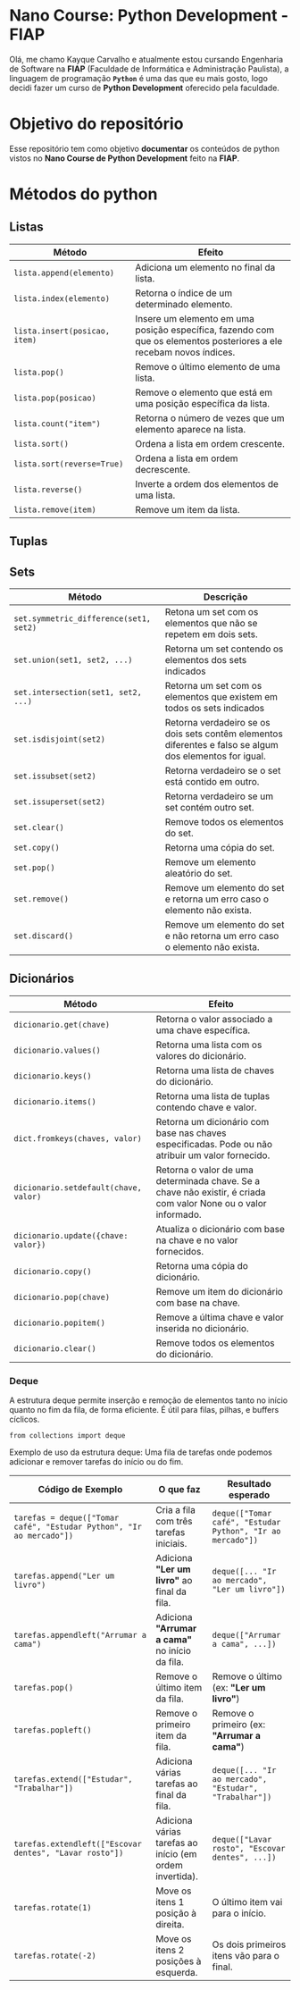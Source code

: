 # Nano Course: Python Development - FIAP

Olá, me chamo Kayque Carvalho e atualmente estou cursando Engenharia de Software na **FIAP** 
(Faculdade de Informática e Administração Paulista), a linguagem de programação **`Python`** é uma das que eu mais gosto, logo decidi fazer um curso de **Python Development** oferecido pela faculdade.

# Objetivo do repositório

Esse repositório tem como objetivo **documentar** os conteúdos de python vistos no **Nano Course de Python Development** feito na **FIAP**.

# Métodos do python


## Listas


| Método                          | Efeito                                                                 |
|---------------------------------|------------------------------------------------------------------------|
| `lista.append(elemento)`        | Adiciona um elemento no final da lista.                               |
| `lista.index(elemento)`         | Retorna o índice de um determinado elemento.                          |
| `lista.insert(posicao, item)`   | Insere um elemento em uma posição específica, fazendo com que os elementos posteriores a ele recebam novos índices. |
| `lista.pop()`                   | Remove o último elemento de uma lista.                                |
| `lista.pop(posicao)`            | Remove o elemento que está em uma posição específica da lista.        |
| `lista.count("item")`           | Retorna o número de vezes que um elemento aparece na lista.           |
| `lista.sort()`                  | Ordena a lista em ordem crescente.                                    |
| `lista.sort(reverse=True)`      | Ordena a lista em ordem decrescente.                                  |
| `lista.reverse()`               | Inverte a ordem dos elementos de uma lista.                           |
| `lista.remove(item)`            | Remove um item da lista.                                              |

## Tuplas


## Sets

| Método                                | Descrição                                                                 |
|---------------------------------------|---------------------------------------------------------------------------|
| `set.symmetric_difference(set1, set2)`| Retona um set com os elementos que não se repetem em dois sets.          |
| `set.union(set1, set2, ...)`          | Retorna um set contendo os elementos dos sets indicados                   |
| `set.intersection(set1, set2, ...)`   | Retorna um set com os elementos que existem em todos os sets indicados    |
| `set.isdisjoint(set2)`                | Retorna verdadeiro se os dois sets contêm elementos diferentes e falso se algum dos elementos for igual. |
| `set.issubset(set2)`                  | Retorna verdadeiro se o set está contido em outro.                        |
| `set.issuperset(set2)`                | Retorna verdadeiro se um set contém outro set.                            |
| `set.clear()`                         | Remove todos os elementos do set.                                         |
| `set.copy()`                          | Retorna uma cópia do set.                                                 |
| `set.pop()`                           | Remove um elemento aleatório do set.                                      |
| `set.remove()`                        | Remove um elemento do set e retorna um erro caso o elemento não exista.   |
| `set.discard()`                       | Remove um elemento do set e não retorna um erro caso o elemento não exista. |


## Dicionários

| Método                                  | Efeito                                                                 |
|-----------------------------------------|------------------------------------------------------------------------|
| `dicionario.get(chave)`                 | Retorna o valor associado a uma chave específica.                      |
| `dicionario.values()`                   | Retorna uma lista com os valores do dicionário.                        |
| `dicionario.keys()`                     | Retorna uma lista de chaves do dicionário.                             |
| `dicionario.items()`                    | Retorna uma lista de tuplas contendo chave e valor.                    |
| `dict.fromkeys(chaves, valor)`          | Retorna um dicionário com base nas chaves especificadas. Pode ou não atribuir um valor fornecido. |
| `dicionario.setdefault(chave, valor)`   | Retorna o valor de uma determinada chave. Se a chave não existir, é criada com valor None ou o valor informado. |
| `dicionario.update({chave: valor})`     | Atualiza o dicionário com base na chave e no valor fornecidos.         |
| `dicionario.copy()`                     | Retorna uma cópia do dicionário.                                       |
| `dicionario.pop(chave) `                | Remove um item do dicionário com base na chave.                        |
| `dicionario.popitem()`                  | Remove a última chave e valor inserida no dicionário.                  |
| `dicionario.clear()`                    | Remove todos os elementos do dicionário.                               |

### Deque
A estrutura deque permite inserção e remoção de elementos
tanto no início quanto no fim da fila, de forma eficiente.
É útil para filas, pilhas, e buffers cíclicos.
```
from collections import deque
```

Exemplo de uso da estrutura deque:
Uma fila de tarefas onde podemos adicionar e remover tarefas do início ou do fim.

| Código de Exemplo                                                       | O que faz                                                                | Resultado esperado                                                        |
|-------------------------------------------------------------------------|--------------------------------------------------------------------------|---------------------------------------------------------------------------|
| `tarefas = deque(["Tomar café", "Estudar Python", "Ir ao mercado"])`    | Cria a fila com três tarefas iniciais.                                   | `deque(["Tomar café", "Estudar Python", "Ir ao mercado"])`                |
| `tarefas.append("Ler um livro")`                                        | Adiciona **"Ler um livro"** ao final da fila.                            | `deque([... "Ir ao mercado", "Ler um livro"])`                            |
| `tarefas.appendleft("Arrumar a cama")`                                  | Adiciona **"Arrumar a cama"** no início da fila.                         | `deque(["Arrumar a cama", ...])`                                          |
| `tarefas.pop()`                                                         | Remove o último item da fila.                                            | Remove o último (ex: **"Ler um livro"**)                                  |
| `tarefas.popleft()`                                                     | Remove o primeiro item da fila.                                          | Remove o primeiro (ex: **"Arrumar a cama"**)                              |
| `tarefas.extend(["Estudar", "Trabalhar"])`                              | Adiciona várias tarefas ao final da fila.                                | `deque([... "Ir ao mercado", "Estudar", "Trabalhar"])`                    |
| `tarefas.extendleft(["Escovar dentes", "Lavar rosto"])`                 | Adiciona várias tarefas ao início (em ordem invertida).                  | `deque(["Lavar rosto", "Escovar dentes", ...])`                           |
| `tarefas.rotate(1)`                                                     | Move os itens 1 posição à direita.                                       | O último item vai para o início.                                          |
| `tarefas.rotate(-2)`                                                    | Move os itens 2 posições à esquerda.                                     | Os dois primeiros itens vão para o final.                                 |
